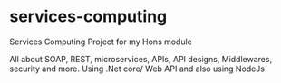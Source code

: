 # services-computing
Services Computing Project for my Hons module 

All about SOAP, REST, microservices, APIs, API designs, Middlewares, security and more. Using .Net core/ Web API and also using NodeJs

